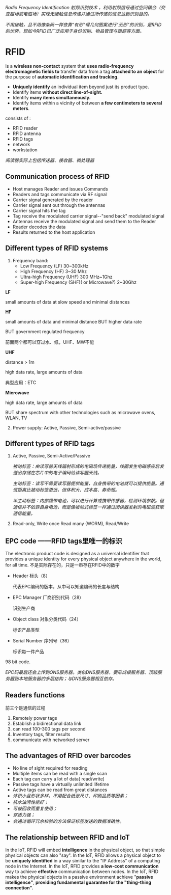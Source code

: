 
*Radio Frequency Identification 射频识别技术 ，利用射频信号通过空间耦合（交变磁场或电磁场）实现无接触信息传递并通过所传递的信息达到识别目的。*

*不用接触，且不用像条码一样依靠“有形”得几何图案进行“无形”的识别，是RFID的优势。现如今RFID已广泛应用于身份识别、物品管理与跟踪等方面。*

# RFID
Is a **wireless non-contact** system that **uses radio-frequency electromagnetic fields to** transfer data from a tag **attached to an object** for the purpose of **automatic identification and tracking.**

- **Uniquely identify** an individual item beyond just its product type.
- Identify items **without direct line-of-sight.**
- Identify **many items simultaneously.**
- Identify items within a vicinity of between **a few centimeters to several meters**.

consists of :
- RFID reader
- RFID antenna
- RFID tags
- network
- workstation

*阅读器实际上包括传送器、接收器、微处理器*

## Communication process of RFID
- Host manages Reader and issues Commands
- Readers and tags communicate via RF signal
- Carrier signal generated by the reader
- Carrier signal sent out through the antennas
- Carrier signal hits the tag
- Tag receive the modulated carrier signal--"send back" modulated signal
- Antennas receive the modulated signal and send them to the Reader
- Reader decodes the data
- Results returned to the host application




## Different types of RFID systems
1) Frequency band:
	+ Low Frequency (LF) 30~300kHz
	+ High Frequency (HF) 3~30 Mhz
	+ Ultra-high Frequency (UHF) 300 MHz~1Ghz
	+ Super-high Frequency (SHF)( or Microwave?) 2~30Ghz

**LF**

small amounts of data at slow speed and minimal distances

**HF**

small amounts of data and minimal distance BUT higher data rate

BUT government regulated frequency

前⾯两个都可以穿过⽔、纸，UHF、MW不能

**UHF**

distance > 1m

high data rate, large amounts of data

典型应用：ETC

**Microwave**

high data rate, large amounts of data

BUT share spectrum with other technologies such as microwave ovens, WLAN, TV

2) Power supply: Active, Passive, Semi-active/passive
## Different types of RFID tags
1) Active, Passive, Semi-Active/Passive
   
	*被动标签：由读写器天线辐射形成的电磁场传递能量，线圈发生电磁感应后发送出存储在芯片中的电子编码给读写器天线。*

	*主动标签：读写不需要读写器提供能量，自身携带的电池就可以提供能量。通信距离比被动标签更远，但体积大、成本高、寿命短。*

	*半主动标签：内部携带电池，可以进行计算或携带传感器，检测环境参数。但通信并不依靠自身电池，而是像被动式标签一样通过阅读器发射的电磁波获取通信能量。*
2) Read-only, Write once Read many (WORM), Read/Write
## EPC code ——RFID tags里唯一的标识
The electronic product code is designed as a universal identifier that provides a unique identity for every physical object anywhere in the world, for all time.
不是实际存在的，只是一串存在RFID中的数字
- Header 标头（8）
  
  代表EPC编码的版本，从中可以知道编码的长度与结构
- EPC Manager 厂商识别代码（28）
  
  识别生产商
- Object class 对象分类代码（24）
  
  标识产品类型
- Serial Number 序列号（36）
  
  标识每一件产品

98 bit code.

*EPC码最后还会上传到ONS服务器。类似DNS服务器，要形成根服务器、顶级服务器到本地服务器的多层结构；与DNS服务器相互依存。*

## Readers functions
前三个是通信的过程
1. Remotely power tags
2. Establish a bidirectional data link
3. can read 100-300 tags per second
4. Inventory tags, filter results 
5. communicate with networked server


## The advantages of RFID over barcodes
- No line of sight required for reading
- Multiple items can be read with a single scan
- Each tag can carry a lot of data( read/write)
- Passive tags have a virtually unlimited lifetime
- Active tags can be read from great distances
- *体积小且形状多样，不用配合纸张尺寸、印刷品质等因素；*
- *抗水油污性能好；*
- *可被回收而重复使用；*
- *穿透力强；*
- *会通过循环冗余校验的方法保证标签发送的数据准确性。*

## The relationship between RFID and IoT
In the IoT, RFID will embed **intelligence** in the physical object, so that simple physical objects can also "say".
In the IoT, RFID allows a physical object to be **uniquely identified** in a way similar to the "IP Address" of a computing node in the Internet.
In the IoT, RFID provides **a low-cost communication** way to achieve **effective** communication between nodes.
In the IoT, RFID makes the physical objects in a passive environment achieve "**passive intelligence"**, **providing fundamental guarantee for the "thing-thing connection".**
